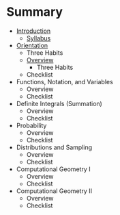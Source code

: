 # Summary

* [Introduction](README.md)
   * [Syllabus](syllabus.md)
* [Orientation](chapter1.md)
   * Three Habits
   * [Overview](overview.md)
       * Three Habits
   * Checklist
* Functions, Notation, and Variables
   * Overview
   * Checklist
* Definite Integrals (Summation)
   * Overview
   * Checklist
* Probability
   * Overview
   * Checklist
* Distributions and Sampling
   * Overview
   * Checklist
* Computational Geometry I
   * Overview
   * Checklist
* Computational Geometry II
   * Overview
   * Checklist

